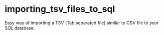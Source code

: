 # importing_tsv_files_to_sql
Easy way of importing a TSV (Tab separated file) similar to CSV file to your SQL database. 
